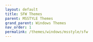 ```yaml
---
layout: default
title: SFW Themes
parent: MSSTYLE Themes
grand_parent: Windows Themes
nav_order: 1
permalink: /themes/windows/msstyle/sfw
---
```


<!-- >
{: .note }
> {: .opaque }
> 
> 
-->